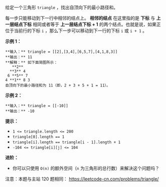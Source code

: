 给定一个三角形 `triangle` ，找出自顶向下的最小路径和。

每一步只能移动到下一行中相邻的结点上。 **相邻的结点** 在这里指的是 **下标** 与 **上一层结点下标** 相同或者等于 **上一层结点下标 +
1** 的两个结点。也就是说，如果正位于当前行的下标 `i` ，那么下一步可以移动到下一行的下标 `i` 或 `i + 1` 。



**示例 1：**

    
    
    **输入：** triangle = [[2],[3,4],[6,5,7],[4,1,8,3]]
    **输出：** 11
    **解释：** 如下面简图所示：
       **2**
      **3** 4
     6 **5** 7
    4 **1** 8 3
    自顶向下的最小路径和为 11（即，2 + 3 + 5 + 1 = 11）。
    

**示例 2：**

    
    
    **输入：** triangle = [[-10]]
    **输出：** -10
    



**提示：**

  * `1 <= triangle.length <= 200`
  * `triangle[0].length == 1`
  * `triangle[i].length == triangle[i - 1].length + 1`
  * `-104 <= triangle[i][j] <= 104`



**进阶：**

  * 你可以只使用 `O(n)` 的额外空间（`n` 为三角形的总行数）来解决这个问题吗？



注意：本题与主站 120 题相同： <https://leetcode-cn.com/problems/triangle/>

